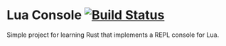 # Lua Console [![Build Status](https://travis-ci.org/gatkin/lua-console.svg?branch=master)](https://travis-ci.org/gatkin/lua-console)
Simple project for learning Rust that implements a REPL console for Lua.
